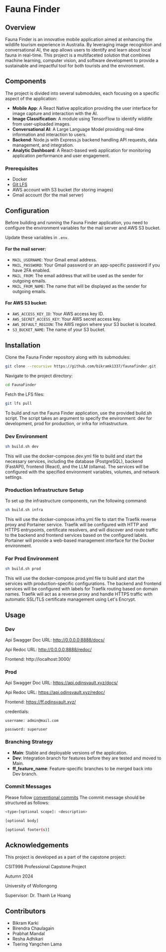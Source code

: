
# Fauna Finder

## Overview
Fauna Finder is an innovative mobile application aimed at enhancing the wildlife tourism experience in Australia. By leveraging image recognition and conversational AI, the app allows users to identify and learn about local fauna in real-time. This project is a multifaceted solution that combines machine learning, computer vision, and software development to provide a sustainable and impactful tool for both tourists and the environment.

## Components
The project is divided into several submodules, each focusing on a specific aspect of the application:

- **Mobile App**: A React Native application providing the user interface for image capture and interaction with the AI.
- **Image Classification**: A module using TensorFlow to identify wildlife from user-uploaded images.
- **Conversational AI**: A Large Language Model providing real-time information and interaction to users.
- **Backend**: Node.js with Express.js backend handling API requests, data management, and integration.
- **Analytic Dashboard**: A React-based web application for monitoring application performance and user engagement.


### Prerequisites
- Docker
- [Git LFS](https://git-lfs.com/)
- AWS account with S3 bucket (for storing images)
- Gmail account (for the mail server)

## Configuration
Before building and running the Fauna Finder application, you need to configure the environment variables for the mail server and AWS S3 bucket.

Update these variables in `.env`.

#### For the mail server:

- `MAIL_USERNAME`: Your Gmail email address.
- `MAIL_PASSWORD`: Your Gmail password or an app-specific password if you have 2FA enabled.
- `MAIL_FROM`: The email address that will be used as the sender for outgoing emails.
- `MAIL_FROM_NAME`: The name that will be displayed as the sender for outgoing emails.


#### For AWS S3 bucket:

- `AWS_ACCESS_KEY_ID`: Your AWS access key ID.
- `AWS_SECRET_ACCESS_KEY`: Your AWS secret access key.
- `AWS_DEFAULT_REGION`: The AWS region where your S3 bucket is located.
- `S3_BUCKET_NAME`: The name of your S3 bucket.


## Installation

Clone the Fauna Finder repository along with its submodules:
```sh
git clone --recursive https://github.com/bikramk1337/faunafinder.git
```
Navigate to the project directory:
```sh 
cd FaunaFinder
```
Fetch the LFS files:
```sh
git lfs pull
```

To build and run the Fauna Finder application, use the provided build.sh script. The script takes an argument to specify the environment: dev for development, prod for production, or infra for infrastructure.

### Dev Environment

```sh
sh build.sh dev
```
This will use the docker-compose.dev.yml file to build and start the necessary services, including the database (PostgreSQL), backend (FastAPI), frontend (React), and the LLM (ollama). The services will be configured with the specified environment variables, volumes, and network settings.

### Production Infrastructure Setup
To set up the infrastructure components, run the following command:

```sh
sh build.sh infra
```
This will use the docker-compose.infra.yml file to start the Traefik reverse proxy and Portainer service. Traefik will be configured with HTTP and HTTPS entrypoints, certificate resolvers, and will discover and route traffic to the backend and frontend services based on the configured labels. Portainer will provide a web-based management interface for the Docker environment.

### For Prod Environment

```sh
sh build.sh prod
```

This will use the docker-compose.prod.yml file to build and start the services with production-specific configurations. The backend and frontend services will be configured with labels for Traefik routing based on domain names. Traefik will act as a reverse proxy and handle HTTPS traffic with automatic SSL/TLS certificate management using Let's Encrypt.

## Usage
### Dev
Api Swagger Doc URL: http://0.0.0.0:8888/docs/

Api Redoc URL: http://0.0.0.0:8888/redoc/

Frontend: http://localhost:3000/

### Prod
Api Swagger Doc URL: https://api.odinsvault.xyz/docs/

Api Redoc URL: https://api.odinsvault.xyz/redoc/

Frontend: https://ff.odinsvault.xyz/

credentials:

```username: admin@mail.com```

```password: superuser```
### Branching Strategy
- **Main**: Stable and deployable versions of the application.
- **Dev**: Integration branch for features before they are tested and moved to Main.
- **ff_feature_name**: Feature-specific branches to be merged back into Dev branch.

### Commit Messages 
Please follow [conventional commits](https://www.conventionalcommits.org/en/v1.0.0/) 
The commit message should be structured as follows:

```sh 
<type>[optional scope]: <description>

[optional body]

[optional footer(s)]
```

## Acknowledgements
This project is developed as a part of the capstone project:

CSIT998 Professional Capstone Project

Autumn 2024

University of Wollongong

Supervisor: Dr. Thanh Le Hoang
## Contributors
- Bikram Karki
- Birendra Chaulagain
- Prabhat Mandal
- Resha Adhikari
- Tsering Yangchen Lama
